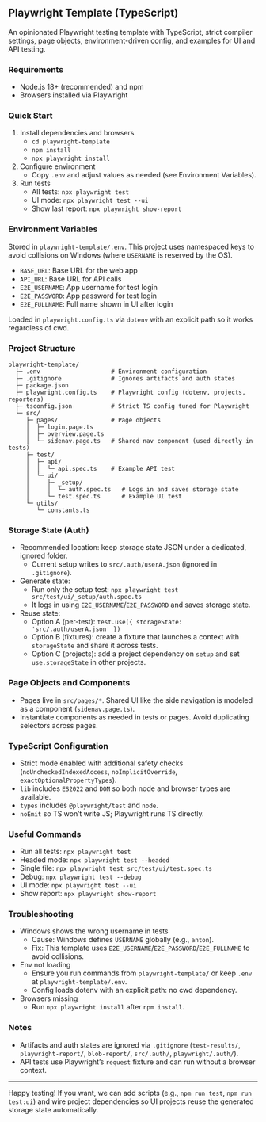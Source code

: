 ## Playwright Template (TypeScript)

An opinionated Playwright testing template with TypeScript, strict compiler settings, page objects, environment-driven config, and examples for UI and API testing.

### Requirements
- Node.js 18+ (recommended) and npm
- Browsers installed via Playwright

### Quick Start
1. Install dependencies and browsers
   - `cd playwright-template`
   - `npm install`
   - `npx playwright install`
2. Configure environment
   - Copy `.env` and adjust values as needed (see Environment Variables).
3. Run tests
   - All tests: `npx playwright test`
   - UI mode: `npx playwright test --ui`
   - Show last report: `npx playwright show-report`

### Environment Variables
Stored in `playwright-template/.env`. This project uses namespaced keys to avoid collisions on Windows (where `USERNAME` is reserved by the OS).

- `BASE_URL`: Base URL for the web app
- `API_URL`: Base URL for API calls
- `E2E_USERNAME`: App username for test login
- `E2E_PASSWORD`: App password for test login
- `E2E_FULLNAME`: Full name shown in UI after login

Loaded in `playwright.config.ts` via `dotenv` with an explicit path so it works regardless of cwd.

### Project Structure
```
playwright-template/
  ├─ .env                    # Environment configuration
  ├─ .gitignore              # Ignores artifacts and auth states
  ├─ package.json
  ├─ playwright.config.ts    # Playwright config (dotenv, projects, reporters)
  ├─ tsconfig.json           # Strict TS config tuned for Playwright
  └─ src/
     ├─ pages/               # Page objects
     │  ├─ login.page.ts
     │  ├─ overview.page.ts
     │  └─ sidenav.page.ts   # Shared nav component (used directly in tests)
     ├─ test/
     │  ├─ api/
     │  │  └─ api.spec.ts    # Example API test
     │  └─ ui/
     │     ├─ _setup/
     │     │  └─ auth.spec.ts   # Logs in and saves storage state
     │     └─ test.spec.ts      # Example UI test
     └─ utils/
        └─ constants.ts
```

### Storage State (Auth)
- Recommended location: keep storage state JSON under a dedicated, ignored folder.
  - Current setup writes to `src/.auth/userA.json` (ignored in `.gitignore`).
- Generate state:
  - Run only the setup test: `npx playwright test src/test/ui/_setup/auth.spec.ts`
  - It logs in using `E2E_USERNAME`/`E2E_PASSWORD` and saves storage state.
- Reuse state:
  - Option A (per-test): `test.use({ storageState: 'src/.auth/userA.json' })`
  - Option B (fixtures): create a fixture that launches a context with `storageState` and share it across tests.
  - Option C (projects): add a project dependency on `setup` and set `use.storageState` in other projects.

### Page Objects and Components
- Pages live in `src/pages/*`. Shared UI like the side navigation is modeled as a component (`sidenav.page.ts`).
- Instantiate components as needed in tests or pages. Avoid duplicating selectors across pages.

### TypeScript Configuration
- Strict mode enabled with additional safety checks (`noUncheckedIndexedAccess`, `noImplicitOverride`, `exactOptionalPropertyTypes`).
- `lib` includes `ES2022` and `DOM` so both node and browser types are available.
- `types` includes `@playwright/test` and `node`.
- `noEmit` so TS won’t write JS; Playwright runs TS directly.

### Useful Commands
- Run all tests: `npx playwright test`
- Headed mode: `npx playwright test --headed`
- Single file: `npx playwright test src/test/ui/test.spec.ts`
- Debug: `npx playwright test --debug`
- UI mode: `npx playwright test --ui`
- Show report: `npx playwright show-report`

### Troubleshooting
- Windows shows the wrong username in tests
  - Cause: Windows defines `USERNAME` globally (e.g., `anton`).
  - Fix: This template uses `E2E_USERNAME`/`E2E_PASSWORD`/`E2E_FULLNAME` to avoid collisions.
- Env not loading
  - Ensure you run commands from `playwright-template/` or keep `.env` at `playwright-template/.env`.
  - Config loads dotenv with an explicit path: no cwd dependency.
- Browsers missing
  - Run `npx playwright install` after `npm install`.

### Notes
- Artifacts and auth states are ignored via `.gitignore` (`test-results/`, `playwright-report/`, `blob-report/`, `src/.auth/`, `playwright/.auth/`).
- API tests use Playwright’s `request` fixture and can run without a browser context.

---
Happy testing! If you want, we can add scripts (e.g., `npm run test`, `npm run test:ui`) and wire project dependencies so UI projects reuse the generated storage state automatically.
